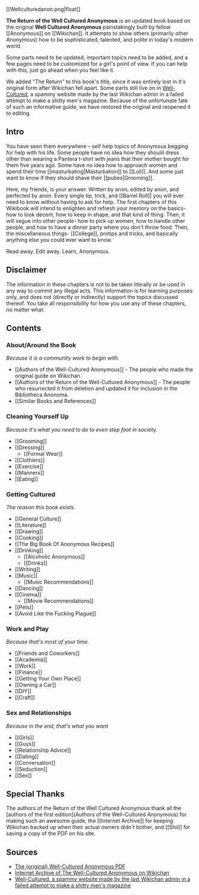 [[Wellculturedanon.png|float]]

**The Return of the Well Cultured Anonymous** is an updated book based on the original **Well Cultured Anonymous** painstakingly built by fellow [[Anonymous]] on [[Wikichan]]. It attempts to show others (primarily other Anonymous) how to be sophisticated, talented, and polite in today's modern world.

Some parts need to be updated, important topics need to be added, and a few pages need to be customized for a girl's point of view. If you can help with this, just go ahead when you feel like it.

We added "The Return" to this book's title, since it was entirely lost in it's original form after Wikichan fell apart. Some parts still live on in [Well-Cultured](http://www.wellcultured.com), a spammy website made by the last Wikichan admin in a failed attempt to make a shitty men's magazine. Because of the unfortunate fate of such an informative guide, we have restored the original and reopened it to editing.

## Intro

You have seen them everywhere – self help topics of Anonymous begging for help with his life. Some people have no idea how they should dress other than wearing a Pantera t-shirt with jeans that their mother bought for them five years ago. Some have no idea how to approach women and spend their time [[masturbating|Masturbation]] to [[Loli]]. And some just want to know if they should shave their [[pubes|Grooming]].

Here, my friends, is your answer. Written by anon, edited by anon, and perfected by anon. Every single tip, trick, and [[Barrel Roll]] you will ever need to know without having to ask for help. The first chapters of this Wikibook will intend to enlighten and refresh your memory on the basics- how to look decent, how to keep in shape, and that kind of thing. Then, it will segue into other people- how to pick up women, how to handle other people, and how to have a dinner party where you don't throw food. Then, the miscellaneous things- [[College]], protips and tricks, and basically anything else you could ever want to know.

Read away. Edit away. Learn, Anonymous.

## Disclaimer

The information in these chapters is not to be taken literally or be used in any way to commit any illegal acts. This information is for learning purposes only, and does not (directly or indirectly) support the topics discussed thereof. You take all responsibility for how you use any of these chapters, no matter what.

## Contents

### About/Around the Book

*Because it is a community work to begin with.*

* [[Authors of the Well-Cultured Anonymous]] - The people who made the original guide on Wikichan.
* [[Authors of the Return of the Well-Cultured Anonymous]] - The people who resurrected it from deletion and updated it for inclusion in the Bibliotheca Anonoma.
* [[Similar Books and References]]

### Cleaning Yourself Up

*Because it's what you need to do to even step foot in society.*

* [[Grooming]]
* [[Dressing]]
  * [[Formal Wear]]
* [[Clothiers]]
* [[Exercise]]
* [[Manners]]
* [[Eating]]

### Getting Cultured

*The reason this book exists.*

* [[General Culture]]
* [[Literature]]
* [[Drawing]]
* [[Cooking]]
* [[The Big Book Of Anonymous Recipes]]
* [[Drinking]]
  * [[Alcoholic Anonymous]]
  * [[Drinks]]
* [[Writing]]
* [[Music]]
  * [[Music Recommendations]]
* [[Dancing]]
* [[Cinema]]
  * [[Movie Recommendations]]
* [[Pets]]
* [[Avoid Like the Fucking Plague]]

### Work and Play
*Because that's most of your time.*

* [[Friends and Coworkers]]
* [[Academia]]
* [[Work]]
* [[Finance]]
* [[Getting Your Own Place]]
* [[Owning a Car]]
* [[DIY]]
* [[Craft]]

### Sex and Relationships
*Because in the end, that's what you want*

* [[Girls]]
* [[Guys]]
* [[Relationship Advice]]
* [[Dating]]
* [[Conversation]]
* [[Seduction]]
* [[Sex]]

## Special Thanks

The authors of the Return of the Well Cultured Anonymous thank all the [authors of the first edition](Authors of the Well-Cultured Anonymous) for making such an awesome guide, the [[Internet Archive]] for keeping Wikichan backed up when their actual owners didn't bother, and [[Shii]] for saving a copy of the PDF on his site.

## Sources

* [The (original) Well-Cultured Anonymous PDF](https://github.com/bibanon/bibanon/raw/master/Files/the_well-cultured_anonymous.pdf)
* [Internet Archive of The Well-Cultured Anonymous on Wikichan](http://web.archive.org/web/20080125233344/http://www.wikichan.org/index.php/The_Well_Cultured_Anonymous)
* [Well-Cultured, a spammy website made by the last Wikichan admin in a failed attempt to make a shitty men's magazine](http://www.wellcultured.com/)
